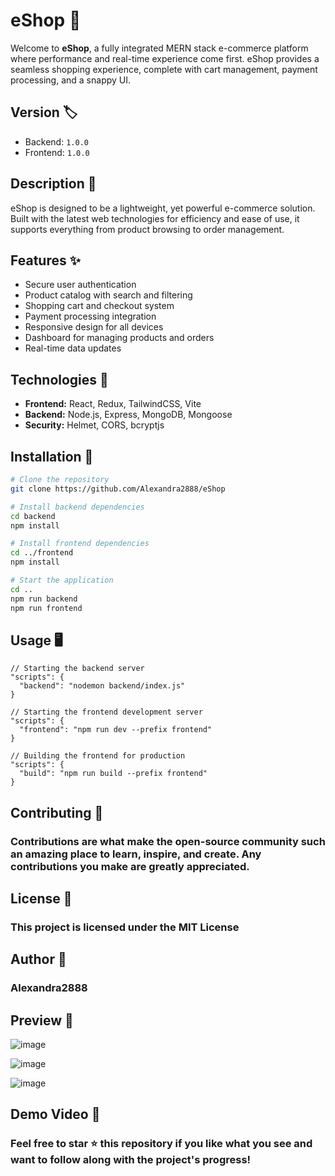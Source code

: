 # eShop 🛒
Welcome to **eShop**, a fully integrated MERN stack e-commerce platform where performance and real-time experience come first. eShop provides a seamless shopping experience, complete with cart management, payment processing, and a snappy UI.

## Version 🏷️
- Backend: `1.0.0`
- Frontend: `1.0.0`

## Description 📝

eShop is designed to be a lightweight, yet powerful e-commerce solution. Built with the latest web technologies for efficiency and ease of use, it supports everything from product browsing to order management.

## Features ✨

- Secure user authentication
- Product catalog with search and filtering
- Shopping cart and checkout system
- Payment processing integration
- Responsive design for all devices
- Dashboard for managing products and orders
- Real-time data updates

## Technologies 🧰

- **Frontend:** React, Redux, TailwindCSS, Vite
- **Backend:** Node.js, Express, MongoDB, Mongoose
- **Security:** Helmet, CORS, bcryptjs

## Installation 💾

```bash
# Clone the repository
git clone https://github.com/Alexandra2888/eShop

# Install backend dependencies
cd backend
npm install

# Install frontend dependencies
cd ../frontend
npm install

# Start the application
cd ..
npm run backend
npm run frontend
```



## Usage 🖥️
```
// Starting the backend server
"scripts": {
  "backend": "nodemon backend/index.js"
}

// Starting the frontend development server
"scripts": {
  "frontend": "npm run dev --prefix frontend"
}

// Building the frontend for production
"scripts": {
  "build": "npm run build --prefix frontend"
}
```

## Contributing 🤝

### Contributions are what make the open-source community such an amazing place to learn, inspire, and create. Any contributions you make are greatly appreciated.

## License 📄

### This project is licensed under the MIT License

## Author 👤

### Alexandra2888

## Preview 📸

![image](https://github.com/Alexandra2888/eShop/assets/76844097/3dc36ba1-b8a6-42d0-ac28-1490e263193d)

![image](https://github.com/Alexandra2888/eShop/assets/76844097/fcc98db1-319d-4650-82eb-a8fa8087f113)

![image](https://github.com/Alexandra2888/eShop/assets/76844097/59064768-2793-4db7-962f-60f35a69fe7c)


## Demo Video 🎥


### Feel free to star ⭐ this repository if you like what you see and want to follow along with the project's progress!
